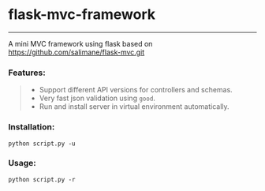 # flask-mvc-framework
---------------------

A mini MVC framework using flask based on https://github.com/salimane/flask-mvc.git



### Features:
>* Support different API versions for controllers and schemas. 
>* Very fast json validation using `good`.
>* Run and install server in virtual environment automatically.


### Installation:

	python script.py -u


### Usage:

    python script.py -r

